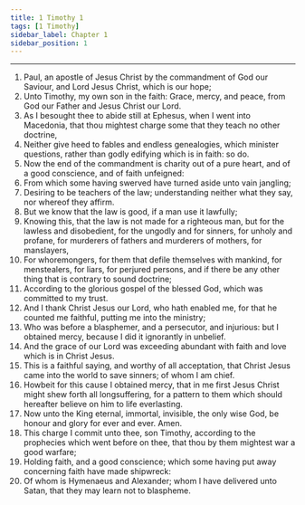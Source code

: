 ```yaml
---
title: 1 Timothy 1
tags: [1 Timothy]
sidebar_label: Chapter 1
sidebar_position: 1
---
```


---
1. Paul, an apostle of Jesus Christ by the commandment of God our Saviour, and Lord Jesus Christ, which is our hope;
2. Unto Timothy, my own son in the faith: Grace, mercy, and peace, from God our Father and Jesus Christ our Lord.
3. As I besought thee to abide still at Ephesus, when I went into Macedonia, that thou mightest charge some that they teach no other doctrine,
4. Neither give heed to fables and endless genealogies, which minister questions, rather than godly edifying which is in faith: so do.
5. Now the end of the commandment is charity out of a pure heart, and of a good conscience, and of faith unfeigned:
6. From which some having swerved have turned aside unto vain jangling;
7. Desiring to be teachers of the law; understanding neither what they say, nor whereof they affirm.
8. But we know that the law is good, if a man use it lawfully;
9. Knowing this, that the law is not made for a righteous man, but for the lawless and disobedient, for the ungodly and for sinners, for unholy and profane, for murderers of fathers and murderers of mothers, for manslayers,
10. For whoremongers, for them that defile themselves with mankind, for menstealers, for liars, for perjured persons, and if there be any other thing that is contrary to sound doctrine;
11. According to the glorious gospel of the blessed God, which was committed to my trust.
12. And I thank Christ Jesus our Lord, who hath enabled me, for that he counted me faithful, putting me into the ministry;
13. Who was before a blasphemer, and a persecutor, and injurious: but I obtained mercy, because I did it ignorantly in unbelief.
14. And the grace of our Lord was exceeding abundant with faith and love which is in Christ Jesus.
15. This is a faithful saying, and worthy of all acceptation, that Christ Jesus came into the world to save sinners; of whom I am chief.
16. Howbeit for this cause I obtained mercy, that in me first Jesus Christ might shew forth all longsuffering, for a pattern to them which should hereafter believe on him to life everlasting.
17. Now unto the King eternal, immortal, invisible, the only wise God, be honour and glory for ever and ever. Amen.
18. This charge I commit unto thee, son Timothy, according to the prophecies which went before on thee, that thou by them mightest war a good warfare;
19. Holding faith, and a good conscience; which some having put away concerning faith have made shipwreck:
20. Of whom is Hymenaeus and Alexander; whom I have delivered unto Satan, that they may learn not to blaspheme.